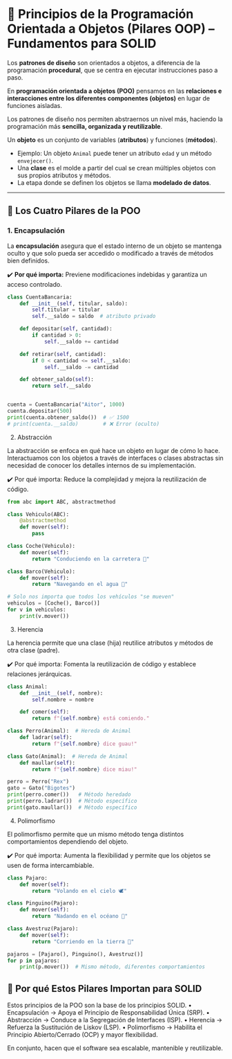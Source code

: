 # 🧱 Principios de la Programación Orientada a Objetos (Pilares OOP) – Fundamentos para SOLID  

Los **patrones de diseño** son orientados a objetos, a diferencia de la programación **procedural**, que se centra en ejecutar instrucciones paso a paso.  

En **programación orientada a objetos (POO)** pensamos en las **relaciones e interacciones entre los diferentes componentes (objetos)** en lugar de funciones aisladas.  

Los patrones de diseño nos permiten abstraernos un nivel más, haciendo la programación más **sencilla, organizada y reutilizable**.  

Un **objeto** es un conjunto de variables (**atributos**) y funciones (**métodos**).  

- Ejemplo: Un objeto `Animal` puede tener un atributo `edad` y un método `envejecer()`.  
- Una **clase** es el molde a partir del cual se crean múltiples objetos con sus propios atributos y métodos.  
- La etapa donde se definen los objetos se llama **modelado de datos**. 

---

## 🔑 Los Cuatro Pilares de la POO  

### 1. Encapsulación  
La **encapsulación** asegura que el estado interno de un objeto se mantenga oculto y que solo pueda ser accedido o modificado a través de métodos bien definidos.  

✔️ **Por qué importa:** Previene modificaciones indebidas y garantiza un acceso controlado.  

```python
class CuentaBancaria:
    def __init__(self, titular, saldo):
        self.titular = titular
        self.__saldo = saldo  # atributo privado

    def depositar(self, cantidad):
        if cantidad > 0:
            self.__saldo += cantidad

    def retirar(self, cantidad):
        if 0 < cantidad <= self.__saldo:
            self.__saldo -= cantidad

    def obtener_saldo(self):
        return self.__saldo


cuenta = CuentaBancaria("Aitor", 1000)
cuenta.depositar(500)
print(cuenta.obtener_saldo())  # ✅ 1500
# print(cuenta.__saldo)        # ❌ Error (oculto)
```

2. Abstracción

La abstracción se enfoca en qué hace un objeto en lugar de cómo lo hace.
Interactuamos con los objetos a través de interfaces o clases abstractas sin necesidad de conocer los detalles internos de su implementación.

✔️ Por qué importa: Reduce la complejidad y mejora la reutilización de código.

```python
from abc import ABC, abstractmethod

class Vehiculo(ABC):
    @abstractmethod
    def mover(self):
        pass

class Coche(Vehiculo):
    def mover(self):
        return "Conduciendo en la carretera 🚗"

class Barco(Vehiculo):
    def mover(self):
        return "Navegando en el agua 🚤"

# Solo nos importa que todos los vehículos "se mueven"
vehiculos = [Coche(), Barco()]
for v in vehiculos:
    print(v.mover())
```

3. Herencia

La herencia permite que una clase (hija) reutilice atributos y métodos de otra clase (padre).

✔️ Por qué importa: Fomenta la reutilización de código y establece relaciones jerárquicas.

```python
class Animal:
    def __init__(self, nombre):
        self.nombre = nombre

    def comer(self):
        return f"{self.nombre} está comiendo."

class Perro(Animal):  # Hereda de Animal
    def ladrar(self):
        return f"{self.nombre} dice guau!"

class Gato(Animal):  # Hereda de Animal
    def maullar(self):
        return f"{self.nombre} dice miau!"

perro = Perro("Rex")
gato = Gato("Bigotes")
print(perro.comer())   # Método heredado
print(perro.ladrar())  # Método específico
print(gato.maullar())  # Método específico
```

4. Polimorfismo

El polimorfismo permite que un mismo método tenga distintos comportamientos dependiendo del objeto.

✔️ Por qué importa: Aumenta la flexibilidad y permite que los objetos se usen de forma intercambiable.

```python
class Pajaro:
    def mover(self):
        return "Volando en el cielo 🕊️"

class Pinguino(Pajaro):
    def mover(self):
        return "Nadando en el océano 🐧"

class Avestruz(Pajaro):
    def mover(self):
        return "Corriendo en la tierra 🦤"

pajaros = [Pajaro(), Pinguino(), Avestruz()]
for p in pajaros:
    print(p.mover())  # Mismo método, diferentes comportamientos
```

## 🧩 Por qué Estos Pilares Importan para SOLID

Estos principios de la POO son la base de los principios SOLID.
	•	Encapsulación → Apoya el Principio de Responsabilidad Única (SRP).
	•	Abstracción → Conduce a la Segregación de Interfaces (ISP).
	•	Herencia → Refuerza la Sustitución de Liskov (LSP).
	•	Polimorfismo → Habilita el Principio Abierto/Cerrado (OCP) y mayor flexibilidad.

En conjunto, hacen que el software sea escalable, mantenible y reutilizable.
